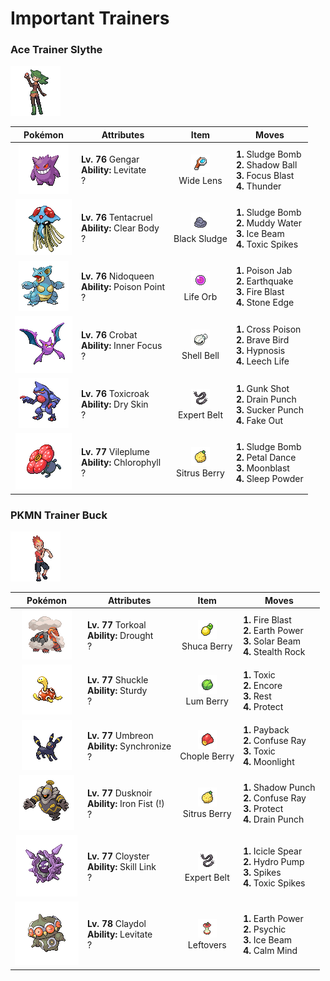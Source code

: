 # Important Trainers

### Ace Trainer Slythe

![Ace Trainer Slythe](../../assets/trainers/ace_trainer.png)

| Pokémon | Attributes | Item | Moves |
|:-------:|------------|:----:|-------|
| ![Gengar](../../assets/sprites/gengar/front.gif) | **Lv. 76** Gengar<br>**Ability:** <span class="tooltip" title="Gives full immunity to all Ground-type moves.">Levitate</span><br>? | ![Wide Lens](../../assets/items/wide_lens.png "Wide Lens")<br><span class="tooltip" title="An item to be held by a Pokémon. It is a magnifying lens that slightly boosts the accuracy of moves.">Wide Lens</span> | **1.** Sludge Bomb<br>**2.** Shadow Ball<br>**3.** Focus Blast<br>**4.** Thunder |
| ![Tentacruel](../../assets/sprites/tentacruel/front.gif) | **Lv. 76** Tentacruel<br>**Ability:** <span class="tooltip" title="Prevents the Pokémon’s stats from being lowered.">Clear Body</span><br>? | ![Black Sludge](../../assets/items/black_sludge.png "Black Sludge")<br><span class="tooltip" title="A hold item that gradually restores the HP of Poison-type Pokémon. It inflicts damage on all other types.">Black Sludge</span> | **1.** Sludge Bomb<br>**2.** Muddy Water<br>**3.** Ice Beam<br>**4.** Toxic Spikes |
| ![Nidoqueen](../../assets/sprites/nidoqueen/front.gif) | **Lv. 76** Nidoqueen<br>**Ability:** <span class="tooltip" title="Contact with the Pokémon may poison the foe.">Poison Point</span><br>? | ![Life Orb](../../assets/items/life_orb.png "Life Orb")<br><span class="tooltip" title="An item to be held by a Pokémon. It boosts the power of moves, but at the cost of some HP on each hit.">Life Orb</span> | **1.** Poison Jab<br>**2.** Earthquake<br>**3.** Fire Blast<br>**4.** Stone Edge |
| ![Crobat](../../assets/sprites/crobat/front.gif) | **Lv. 76** Crobat<br>**Ability:** <span class="tooltip" title="The Pokémon is protected from flinching.">Inner Focus</span><br>? | ![Shell Bell](../../assets/items/shell_bell.png "Shell Bell")<br><span class="tooltip" title="An item to be held by a Pokémon. The holder’s HP is restored a little every time it inflicts damage.">Shell Bell</span> | **1.** Cross Poison<br>**2.** Brave Bird<br>**3.** Hypnosis<br>**4.** Leech Life |
| ![Toxicroak](../../assets/sprites/toxicroak/front.gif) | **Lv. 76** Toxicroak<br>**Ability:** <span class="tooltip" title="Reduces HP if it is hot. Water restores HP.">Dry Skin</span><br>? | ![Expert Belt](../../assets/items/expert_belt.png "Expert Belt")<br><span class="tooltip" title="An item to be held by a Pokémon. It is a well-worn belt that slightly boosts the power of supereffective moves.">Expert Belt</span> | **1.** Gunk Shot<br>**2.** Drain Punch<br>**3.** Sucker Punch<br>**4.** Fake Out |
| ![Vileplume](../../assets/sprites/vileplume/front.gif) | **Lv. 77** Vileplume<br>**Ability:** <span class="tooltip" title="Boosts the Pokémon’s Speed in sunshine.">Chlorophyll</span><br>? | ![Sitrus Berry](../../assets/items/sitrus_berry.png "Sitrus Berry")<br><span class="tooltip" title="A Poffin ingredient. It may be used or held by a Pokémon to heal the user’s HP a little.">Sitrus Berry</span> | **1.** Sludge Bomb<br>**2.** Petal Dance<br>**3.** Moonblast<br>**4.** Sleep Powder |


### PKMN Trainer Buck

![PKMN Trainer Buck](../../assets/important_trainers/buck.png)

| Pokémon | Attributes | Item | Moves |
|:-------:|------------|:----:|-------|
| ![Torkoal](../../assets/sprites/torkoal/front.gif) | **Lv. 77** Torkoal<br>**Ability:** <span class="tooltip" title="The Pokémon makes it sunny if it is in battle.">Drought</span><br>? | ![Shuca Berry](../../assets/items/shuca_berry.png "Shuca Berry")<br><span class="tooltip" title="A Poffin ingredient. If held by a Pokémon, it weakens a foe’s supereffective Ground-type attack.">Shuca Berry</span> | **1.** Fire Blast<br>**2.** Earth Power<br>**3.** Solar Beam<br>**4.** Stealth Rock |
| ![Shuckle](../../assets/sprites/shuckle/front.gif) | **Lv. 77** Shuckle<br>**Ability:** <span class="tooltip" title="The Pokémon is protected against 1-hit KO attacks.">Sturdy</span><br>? | ![Lum Berry](../../assets/items/lum_berry.png "Lum Berry")<br><span class="tooltip" title="A Poffin ingredient. It may be used or held by a Pokémon to recover from any status problem.">Lum Berry</span> | **1.** Toxic<br>**2.** Encore<br>**3.** Rest<br>**4.** Protect |
| ![Umbreon](../../assets/sprites/umbreon/front.gif) | **Lv. 77** Umbreon<br>**Ability:** <span class="tooltip" title="Passes on a burn, poison, or paralysis to the foe.">Synchronize</span><br>? | ![Chople Berry](../../assets/items/chople_berry.png "Chople Berry")<br><span class="tooltip" title="A Poffin ingredient. If held by a Pokémon, it weakens a foe’s supereffective Fighting-type attack.">Chople Berry</span> | **1.** Payback<br>**2.** Confuse Ray<br>**3.** Toxic<br>**4.** Moonlight |
| ![Dusknoir](../../assets/sprites/dusknoir/front.gif) | **Lv. 77** Dusknoir<br>**Ability:** <span class="tooltip" title="Boosts the power of punching moves.">Iron Fist (!)</span><br>? | ![Sitrus Berry](../../assets/items/sitrus_berry.png "Sitrus Berry")<br><span class="tooltip" title="A Poffin ingredient. It may be used or held by a Pokémon to heal the user’s HP a little.">Sitrus Berry</span> | **1.** Shadow Punch<br>**2.** Confuse Ray<br>**3.** Protect<br>**4.** Drain Punch |
| ![Cloyster](../../assets/sprites/cloyster/front.gif) | **Lv. 77** Cloyster<br>**Ability:** <span class="tooltip" title="Increases the frequency of multi-strike moves.">Skill Link</span><br>? | ![Expert Belt](../../assets/items/expert_belt.png "Expert Belt")<br><span class="tooltip" title="An item to be held by a Pokémon. It is a well-worn belt that slightly boosts the power of supereffective moves.">Expert Belt</span> | **1.** Icicle Spear<br>**2.** Hydro Pump<br>**3.** Spikes<br>**4.** Toxic Spikes |
| ![Claydol](../../assets/sprites/claydol/front.gif) | **Lv. 78** Claydol<br>**Ability:** <span class="tooltip" title="Gives full immunity to all Ground-type moves.">Levitate</span><br>? | ![Leftovers](../../assets/items/leftovers.png "Leftovers")<br><span class="tooltip" title="An item to be held by a Pokémon. The holder’s HP is gradually restored during battle.">Leftovers</span> | **1.** Earth Power<br>**2.** Psychic<br>**3.** Ice Beam<br>**4.** Calm Mind |


